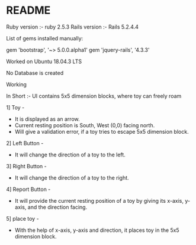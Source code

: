# README

Ruby version  :- ruby 2.5.3
Rails version :- Rails 5.2.4.4


List of gems installed manually:

gem 'bootstrap', '~> 5.0.0.alpha1'
gem 'jquery-rails', '4.3.3'


Worked on Ubuntu 18.04.3 LTS

No Database is created

Working 

In Short :- 
  UI contains 5x5 dimension blocks, where toy can freely roam

1] Toy - 
  * It is displayed as an arrow.
  * Current resting position is South, West (0,0) facing north.
  * Will give a validation error, if a toy tries to escape 5x5 dimension block.

2] Left Button -
  * It will change the direction of a toy to the left.

3] Right Button -
  * It will change the direction of a toy to the right.

4] Report Button -
  * It will provide the current resting position of a toy by giving its x-axis, y-axis, and the direction facing.

5] place toy -
  * With the help of x-axis, y-axis and direction, it places toy in the 5x5 dimension block.         

